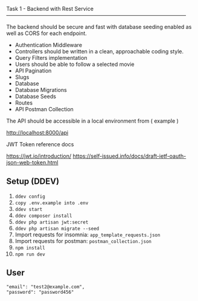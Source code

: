 
Task 1 - Backend with Rest Service
——————————————————————————————————

The backend should be secure and fast with database seeding enabled as well as CORS for each endpoint.

-   Authentication Middleware
-   Controllers should be written in a clean, approachable coding style.
-   Query Filters implementation
-   Users should be able to follow a selected movie
-   API Pagination
-   Slugs
-   Database
-   Database Migrations
-   Database Seeds
-   Routes
-   API Postman Collection

The API should be accessible in a local environment from ( example )

<http://localhost:8000/api>

JWT Token reference docs

<https://jwt.io/introduction/>
<https://self-issued.info/docs/draft-ietf-oauth-json-web-token.html>

## Setup (DDEV)

1. `ddev config`
2. `copy .env.example into .env`
3. `ddev start`
4. `ddev composer install`
5. `ddev php artisan jwt:secret`
6. `ddev php artisan migrate --seed`
7. Import requests for insomnia: `app_template_requests.json`
8. Import requests for postman: `postman_collection.json`
9. `npm install`
10. `npm run dev`

## User

```
"email": "test2@example.com",
"password": "password456"
```
